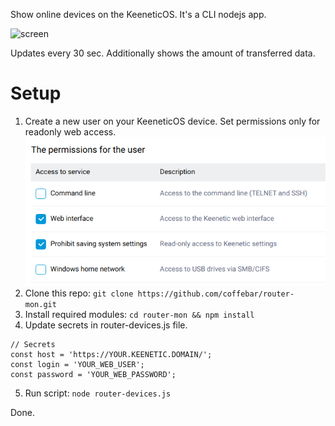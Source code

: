 
Show online devices on the KeeneticOS. It's a CLI nodejs app. 

![screen](https://raw.githubusercontent.com/coffebar/router-mon/master/screen.png)

Updates every 30 sec. Additionally shows the amount of transferred data.

# Setup
1. Create a new user on your KeeneticOS device. Set permissions only for readonly web access.
![screen](https://raw.githubusercontent.com/Hukuta/router-mon/master/permissions.png)
2. Clone this repo: ```git clone https://github.com/coffebar/router-mon.git```
3. Install required modules: ```cd router-mon && npm install```
4. Update secrets in router-devices.js file.
```
// Secrets 
const host = 'https://YOUR.KEENETIC.DOMAIN/';
const login = 'YOUR_WEB_USER';
const password = 'YOUR_WEB_PASSWORD';
```
5. Run script: ```node router-devices.js```

Done.
